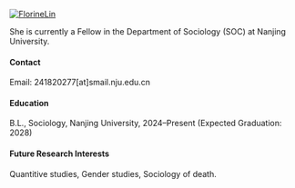 

[![FlorineLin](https://img.shields.io/badge/FlorineLin-github-blue?logo=github)](https://github.com/FlorineLin)

She is currently a Fellow in the Department of Sociology (SOC) at Nanjing University.

#### Contact

Email: 241820277[at]smail.nju.edu.cn

#### Education
B.L., Sociology, Nanjing University, 2024–Present (Expected Graduation: 2028)

#### Future Research Interests
Quantitive studies, Gender studies, Sociology of death.

